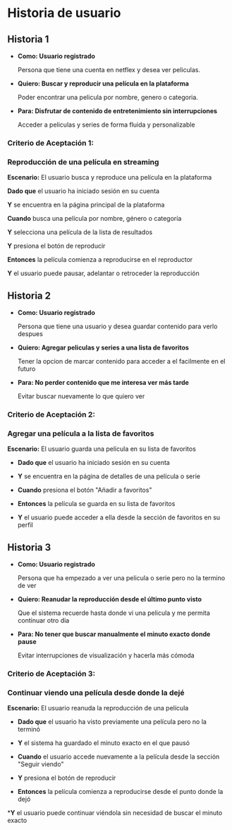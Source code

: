 # Historia de usuario

## Historia 1

* **Como: Usuario registrado**

    Persona que tiene una cuenta en netflex y desea ver peliculas.

* **Quiero: Buscar y reproducir una película en la plataforma**

    Poder encontrar una pelicula por nombre, genero o categoria.

* **Para: Disfrutar de contenido de entretenimiento sin interrupciones**

    Acceder a peliculas y series de forma fluida y personalizable

### **Criterio de Aceptación 1:**

### Reproducción de una película en streaming

**Escenario:** El usuario busca y reproduce una película en la plataforma

   **Dado que** el usuario ha iniciado sesión en su cuenta

   **Y** se encuentra en la página principal de la plataforma

   **Cuando** busca una película por nombre, género o categoría

   **Y** selecciona una película de la lista de resultados

   **Y** presiona el botón de reproducir

   **Entonces** la película comienza a reproducirse en el reproductor

   **Y** el usuario puede pausar, adelantar o retroceder la reproducción

## Historia 2

* **Como: Usuario registrado**

    Persona que tiene una usuario y desea guardar contenido para verlo despues

* **Quiero: Agregar peliculas y series a una lista de favoritos**

    Tener la opcion de marcar contenido para acceder a el facilmente en el futuro

* **Para: No perder contenido que me interesa ver más tarde**

    Evitar buscar nuevamente lo que quiero ver

### **Criterio de Aceptación 2:**

### Agregar una película a la lista de favoritos

**Escenario:** El usuario guarda una película en su lista de favoritos

* **Dado que** el usuario ha iniciado sesión en su cuenta

* **Y** se encuentra en la página de detalles de una película o serie

* **Cuando** presiona el botón "Añadir a favoritos"

* **Entonces** la película se guarda en su lista de favoritos

* **Y** el usuario puede acceder a ella desde la sección de favoritos en su perfil

## Historia 3

* **Como: Usuario registrado**

    Persona que ha empezado a ver una pelicula o serie pero no la termino de ver

* **Quiero: Reanudar la reproducción desde el último punto visto**

    Que el sistema recuerde hasta donde vi una pelicula y me permita continuar otro dia

* **Para: No tener que buscar manualmente el minuto exacto donde pause**

    Evitar interrupciones de visualización y hacerla más cómoda

### **Criterio de Aceptación 3:**

### Continuar viendo una película desde donde la dejé

**Escenario:** El usuario reanuda la reproducción de una película

* **Dado que** el usuario ha visto previamente una película pero no la terminó

* **Y** el sistema ha guardado el minuto exacto en el que pausó

* **Cuando** el usuario accede nuevamente a la película desde la sección "Seguir viendo"

* **Y** presiona el botón de reproducir

* **Entonces** la película comienza a reproducirse desde el punto donde la dejó

***Y** el usuario puede continuar viéndola sin necesidad de buscar el minuto exacto
